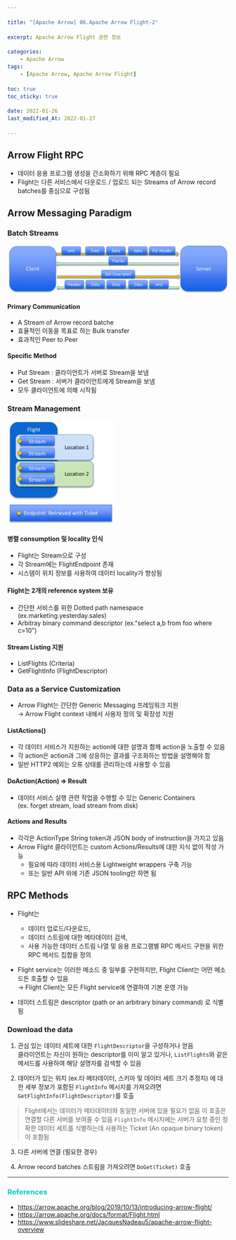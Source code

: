 ```yaml
---

title: "[Apache Arrow] 06.Apache Arrow Flight-2" 

excerpt: Apache Arrow Flight 관련 정보  

categories: 
    - Apache Arrow
tags:
    - [Apache Arrow, Apache Arrow Flight]

toc: true
toc_sticky: true

date: 2022-01-26
last_modified_At: 2022-01-27

---
```


## Arrow Flight RPC 
- 데이터 응용 프로그램 생성을 간소화하기 위해 RPC 계층이 필요 
- Flight는 다른 서비스에서 다운로드 / 업로드 되는 Streams of Arrow record batches를 중심으로 구성됨

## Arrow Messaging Paradigm 

### Batch Streams 

<p align="center"><img src="/assets/img/BatchStreams.png"></p>

#### Primary Communication 
- A Stream of Arrow record batche
- 효율적인 이동을 목표로 하는 Bulk transfer 
- 효과적인 Peer to Peer 

#### Specific Method 
- Put Stream : 클라이언트가 서버로 Stream을 보냄 
- Get Stream : 서버가 클라이언트에게 Stream을 보냄 
- 모두 클라이언트에 의해 시작됨 

### Stream Management

<p align="left"><img src="/assets/img/Stream Management.png"></p>

#### 병렬 consumption 및 locality 인식
- Flight는 Stream으로 구성 
- 각 Stream에는 FlightEndpoint 존재 
- 시스템이 위치 정보를 사용하여 데이터 locality가 향상됨 

#### Flight는 2개의 reference system 보유 
- 간단한 서비스를 위한 Dotted path namespace (ex.marketing.yesterday.sales)
- Arbitray binary command descriptor (ex."select a,b from foo where c>10")

#### Stream Listing 지원 
- ListFlights (Criteria)
- GetFlightInfo (FlightDescriptor)

### Data as a Service Customization 
- Arrow Flight는 간단한 Generic Messaging 프레임워크 지원       
  → Arrow Flight context 내에서 사용자 정의 및 확장성 지원 

#### ListActions() 
- 각 데이터 서비스가 지원하는 action에 대한 설명과 함께 action을 노출할 수 있음
- 각 action은 action과 그에 상응하는 결과를 구조화하는 방법을 설명해야 함 
- 일반 HTTP2 예외는 오류 상태를 관리하는데 사용할 수 있음 

#### DoAction(Action) => Result 
- 데이터 서비스 실행 관련 작업을 수행할 수 있는 Generic Containers         
  (ex. forget stream, load stream from disk)

#### Actions and Results 
- 각각은 ActionType String token과 JSON body of instruction을 가지고 있음 
- Arrow Flight 클라이언트는 custom Actions/Results에 대한 지식 없이 작성 가능 
  + 필요에 따라 데이터 서비스용 Lightweight wrappers 구축 가능 
  + 또는 일반 API 위에 기존 JSON tooling만 하면 됨 



## RPC Methods 
- Flight는 
  + 데이터 업로드/다운로드, 
  + 데이터 스트림에 대한 메타데이터 검색, 
  + 사용 가능한 데이터 스트림 나열 및 응용 프로그램별 RPC 메서드 구현을 위한 RPC 메서드 집합을 정의 

- Flight service는 이러한 메소드 중 일부를 구현하지만, Flight Client는 어떤 메소드든 호출할 수 있음       
  → Flight Client는 모든 Flight service에 연결하여 기본 운영 가능 

- 데이터 스트림은 descriptor (path or an arbitrary binary command) 로 식별됨 

### Download the data 

1. 관심 있는 데이터 세트에 대한 `FlightDescriptor`을 구성하거나 얻음         
  클라이언트는 자신이 원하는 descriptor를 이미 알고 있거나, `ListFlights`와 같은 메서드를 사용하여 해당 설명자를 검색할 수 있음 

2. 데이터가 있는 위치 (ex.타 메타데이터, 스키마 및 데이터 세트 크기 추정치) 에 대한 세부 정보가 포함된 `FlightInfo` 메시지를 가져오려면 `GetFlightInfo(FlightDescriptor)`를 호출 

> Flight에서는 데이터가 메타데이터와 동일한 서버에 있을 필요가 없음 
> 이 호출은 연결할 다른 서버를 보여줄 수 있음 
> `FlightInfo` 메시지에는 서버가 요청 중인 정확한 데이터 세트를 식별하는데 사용하는 Ticket (An opaque binary token) 이 포함됨 

3. 다른 서버에 연결 (필요한 경우)

4. Arrow record batches 스트림을 가져오려면 `DoGet(Ticket)` 호출 

***

### <span style="color:#00CCCC">References</span>
- <https://arrow.apache.org/blog/2019/10/13/introducing-arrow-flight/>
- <https://arrow.apache.org/docs/format/Flight.html>
- <https://www.slideshare.net/JacquesNadeau5/apache-arrow-flight-overview>